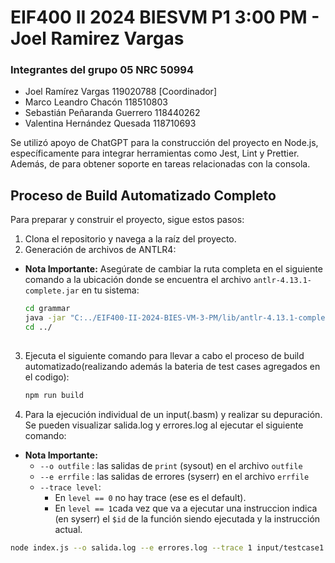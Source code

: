 # EIF400 II 2024 BIESVM P1 3:00 PM - Joel Ramirez Vargas
### Integrantes del grupo 05 NRC 50994
- Joel Ramírez Vargas 119020788 [Coordinador]
- Marco Leandro Chacón 118510803
- Sebastián Peñaranda Guerrero 118440262
- Valentina Hernández Quesada 118710693
  
Se utilizó apoyo de ChatGPT para la construcción del proyecto en Node.js, específicamente para integrar herramientas como Jest, Lint y Prettier. Además, de para obtener soporte en tareas relacionadas con la consola.
## Proceso de Build Automatizado Completo

Para preparar y construir el proyecto, sigue estos pasos:

1. Clona el repositorio y navega a la raíz del proyecto.
2. Generación de archivos de ANTLR4:
  - **Nota Importante:** Asegúrate de cambiar la ruta completa en el siguiente comando a la ubicación donde se encuentra el archivo `antlr-4.13.1-complete.jar` en tu sistema:
  
     ```bash
    cd grammar
    java -jar "C:../EIF400-II-2024-BIES-VM-3-PM/lib/antlr-4.13.1-complete.jar" -Dlanguage=JavaScript BIESVM.g4 -visitor
    cd ../
   
3. Ejecuta el siguiente comando para llevar a cabo el proceso de build automatizado(realizando además la bateria de test cases agregados en el codigo):

   ```bash
   npm run build

4. Para la ejecución individual de un input(.basm) y realizar su depuración. Se pueden visualizar salida.log y errores.log al ejecutar el siguiente comando:
  - **Nota Importante:**
    - `--o outfile` : las salidas de `print` (sysout) en el archivo `outfile`
    - `--e errfile` : las salidas de errores (syserr) en el archivo `errfile`
    - `--trace level`: 
      - En `level == 0`  no hay trace (ese es el default).
      - En `level == 1`cada vez que va a ejecutar una instruccion indica (en syserr) el `$id` de la función siendo ejecutada y la instrucción actual.
   ```bash
   node index.js --o salida.log --e errores.log --trace 1 input/testcase1.basm

